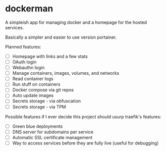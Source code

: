 # dockerman

A simpleish app for managing docker and a homepage for the hosted services.

Basically a simpler and easier to use version portainer.

Planned features:
- [ ] Homepage with links and a few stats
- [ ] OAuth login
- [ ] Webauthn login
- [ ] Manage containers, images, volumes, and networks
- [ ] Read container logs
- [ ] Run stuff on containers
- [ ] Docker compose via git repos
- [ ] Auto update images
- [ ] Secrets storage - via obfuscation
- [ ] Secrets storage - via TPM

Possible features if I ever decide this project should usurp traefik's features:
- [ ] Green blue deployments
- [ ] DNS server for subdomains per service
- [ ] Automatic SSL certificate management
- [ ] Way to access services before they are fully live (useful for debugging)

